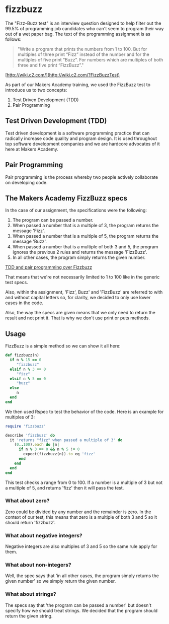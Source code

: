 # fizzbuzz

The "Fizz-Buzz test" is an interview question designed to help filter out the 99.5% of programming job candidates who can't seem to program their way out of a wet paper bag. The text of the programming assignment is as follows:
> "Write a program that prints the numbers from 1 to 100. But for multiples of three print “Fizz” instead of the number and for the multiples of five print “Buzz”. For numbers which are multiples of both three and five print “FizzBuzz”."

[http://wiki.c2.com/](http://wiki.c2.com/?FizzBuzzTest)

As part of our Makers Academy training, we used the FizzBuzz test to introduce us to two concepts:
1. Test Driven Development (TDD)
1. Pair Programming

## Test Driven Development (TDD)
Test driven development is a software programming practice that can radically increase code quality and program design. It is used throughout top software development companies and we are hardcore advocates of it here at Makers Academy.

## Pair Programming

Pair programming is the process whereby two people actively collaborate on developing code.

## The Makers Academy FizzBuzz specs

In the case of our assignment, the specifications were the following:

1. The program can be passed a number.
1. When passed a number that is a multiple of 3, the program returns the message 'Fizz'.
1. When passed a number that is a multiple of 5, the program returns the message 'Buzz'.
1. When passed a number that is a multiple of both 3 and 5, the program ignores the previous 2 rules and returns the message 'FizzBuzz'.
1. In all other cases, the program simply returns the given number.

[TDD and pair programming over Fizzbuzz](http://makersacademy.teachable.com/courses/escape-the-city-precourse/lectures/2584148)

That means that we're not necessarily limited to 1 to 100 like in the generic test specs.

Also, within the assignment, 'Fizz', Buzz' and 'FizzBuzz' are referred to with and without capital letters so, for clarity, we decided to only use lower cases in the code.

Also, the way the specs are given means that we only need to return the result and not print it. That is why we don't use print or puts methods.


## Usage

FizzBuzz is a simple method so we can show it all here:

```ruby
def fizzbuzz(n)
  if n % 15 == 0
     "fizzbuzz"
  elsif n % 3 == 0
     "fizz"
  elsif n % 5 == 0
     "buzz"
  else
     n
  end
end
```

We then used Rspec to test the behavior of the code. Here is an example for multiples of 3:

```ruby
require 'fizzbuzz'

describe 'fizzbuzz' do
  it 'returns "fizz" when passed a multiple of 3' do
    (0..100).each do |n|
      if n % 3 == 0 && n % 5 != 0
        expect(fizzbuzz(n)).to eq 'fizz'
      end
    end
  end
end
```

This test checks a range from 0 to 100. If a number is a multiple of 3 but not a multiple of 5, and returns 'fizz' then it will pass the test.

### What about zero?

Zero could be divided by any number and the remainder is zero. In the context of our test, this means that zero is a multiple of both 3 and 5 so it should return 'fizzbuzz'.

### What about negative integers?

Negative integers are also multiples of 3 and 5 so the same rule apply for them.

### What about non-integers?

Well, the spec says that 'in all other cases, the program simply returns the given number' so we simply return the given number.

### What about strings?

The specs say that 'the program can be passed a number' but doesn't specify how we should treat strings. We decided that the program should return the given string.
